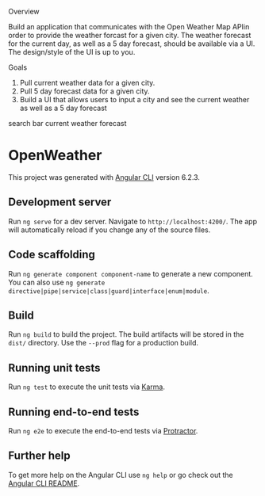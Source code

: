 Overview 

  Build an application that communicates with the ​Open Weather Map API​ in order to 
  provide the weather forcast for a given city. The weather forecast for the current day, as 
  well as a 5 day forecast, should be available via a UI. The design/style of the UI is up to you. 

Goals 

1. Pull current weather data for a given city. 
2. Pull 5 day forecast data for a given city. 
3. Build a UI that allows users to input a city and see the current weather as well as a 5 
    day forecast

search bar
current weather
forecast

# OpenWeather

This project was generated with [Angular CLI](https://github.com/angular/angular-cli) version 6.2.3.

## Development server

Run `ng serve` for a dev server. Navigate to `http://localhost:4200/`. The app will automatically reload if you change any of the source files.

## Code scaffolding

Run `ng generate component component-name` to generate a new component. You can also use `ng generate directive|pipe|service|class|guard|interface|enum|module`.

## Build

Run `ng build` to build the project. The build artifacts will be stored in the `dist/` directory. Use the `--prod` flag for a production build.

## Running unit tests

Run `ng test` to execute the unit tests via [Karma](https://karma-runner.github.io).

## Running end-to-end tests

Run `ng e2e` to execute the end-to-end tests via [Protractor](http://www.protractortest.org/).

## Further help

To get more help on the Angular CLI use `ng help` or go check out the [Angular CLI README](https://github.com/angular/angular-cli/blob/master/README.md).
